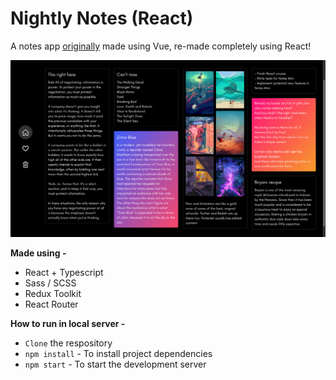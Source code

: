 # **Nightly Notes (React)**

A notes app [originally](https://github.com/zakariyaq313/nightly-notes-vue) made using Vue, re-made completely using React!

![Screenshot](./src/assets/images/screen.png)

**Made using -**

- React + Typescript
- Sass / SCSS
- Redux Toolkit
- React Router 

**How to run in local server -**
- `Clone` the respository
- `npm install` - To install project dependencies
- `npm start` - To start the development server
